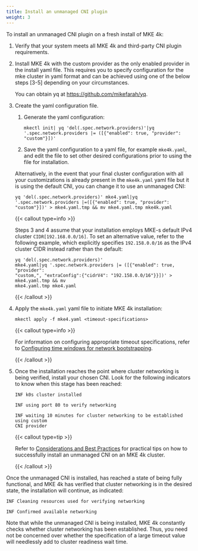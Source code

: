 ```yaml
---
title: Install an unmanaged CNI plugin
weight: 3
---
```


To install an unmanaged CNI plugin on a fresh install of MKE 4k:

1. Verify that your system meets all MKE 4k and third-party CNI plugin
   requirements.

2. Install MKE 4k with the custom provider as the only enabled provider in
   the install yaml file. This requires you to specify configuration for the mke
   cluster in yaml format and can be achieved using one of the below steps
   [3-5] depending on your circumstances.

   You can obtain yq at https://github.com/mikefarah/yq.

3. Create the yaml configuration file.

   1. Generate the yaml configuration:

      ```
      mkectl init| yq 'del(.spec.network.providers)'|yq
      '.spec.network.providers |= ([{"enabled": true, "provider": "custom"}])'
      ```

   2. Save the yaml configuration to a yaml file, for example ``mke4k.yaml``,
      and edit the file to set other desired configurations prior to using the
      file for installation.

   Alternatively, in the event that your final cluster configuration with all
   your customizations is already present in the ``mke4k.yaml`` yaml file but
   it is using the default CNI, you can change it to use an unmanaged CNI:

   ```
   yq 'del(.spec.network.providers)' mke4.yaml|yq '.spec.network.providers |=([{"enabled": true, "provider": "custom"}])' > mke4.yaml.tmp && mv mke4.yaml.tmp mke4k.yaml
   ```

   {{< callout type=info >}}

   Steps 3 and 4 assume that your installation employs MKE-s default
   IPv4 cluster ``CIDR[192.168.0.0/16]``. To set an alternative value, refer to
   the following example, which explicitly specifies ``192.158.0.0/16`` as the
   IPv4 cluster CIDR instead rather than the default:

   ```
   yq 'del(.spec.network.providers)'
   mke4.yaml|yq '.spec.network.providers |= ([{"enabled": true, "provider":
   "custom,", "extraConfig":{"cidrV4": "192.158.0.0/16"}}])' > mke4.yaml.tmp && mv
   mke4.yaml.tmp mke4.yaml
   ```

   {{< /callout >}}

5. Apply the ``mke4k.yaml`` yaml file to initiate MKE 4k installation:

   ```
   mkectl apply -f mke4.yaml <timeout-specifications>
   ```

   {{< callout type=info >}}

   For information on configuring appropriate timeout specifications, refer to
   [Configuring time windows for network
   bootstrapping](../configure-time-windows-bootstrapping).

   {{< /callout >}}

6. Once the installation reaches the point where cluster networking is being
   verified, install your chosen CNI. Look for the following indicators to
   know when this stage has been reached:

   ```
   INF k0s cluster installed
   ```

   ```
   INF using port 80 to verify networking
   ```

   ```
   INF waiting 10 minutes for cluster networking to be established using custom
   CNI provider
   ```

   {{< callout type=tip >}}

   Refer to [Considerations and Best
   Practices](../considerations-best-practices) for practical tips on how to
   successfully install an unmanaged CNI on an MKE 4k cluster.

   {{< /callout >}}

Once the unmanaged CNI is installed, has reached a state of being fully
functional, and MKE 4k has verified that cluster networking is in the desired
state, the installation will continue, as indicated:

```
INF Cleaning resources used for verifying networking
```
```
INF Confirmed available networking
```

Note that while the unmanaged CNI is being installed, MKE 4k constantly checks
whether cluster networking has been established. Thus, you need not be
concerned over whether the specification of a large timeout value will
needlessly add to cluster readiness wait time.
